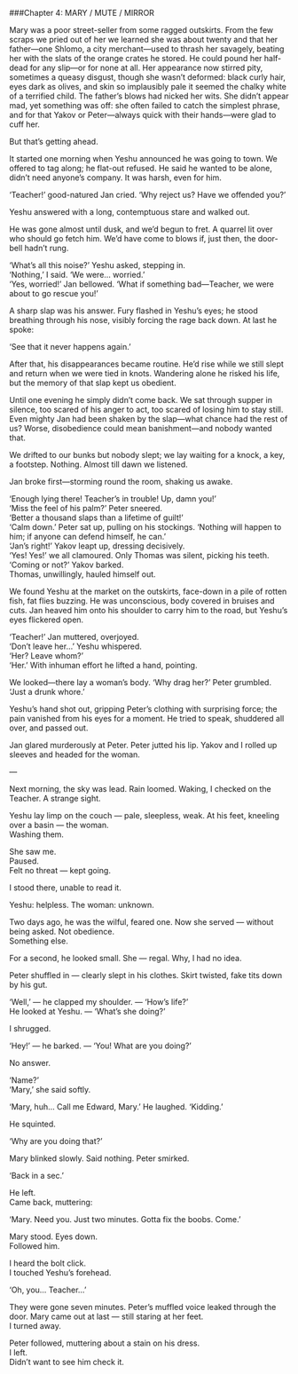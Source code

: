 ###Chapter 4: MARY / MUTE / MIRROR  

Mary was a poor street-seller from some ragged outskirts. From the few scraps we pried out of her we learned she was about twenty and that her father—one Shlomo, a city merchant—used to thrash her savagely, beating her with the slats of the orange crates he stored. He could pound her half-dead for any slip—or for none at all. Her appearance now stirred pity, sometimes a queasy disgust, though she wasn’t deformed: black curly hair, eyes dark as olives, and skin so implausibly pale it seemed the chalky white of a terrified child. The father’s blows had nicked her wits. She didn’t appear mad, yet something was off: she often failed to catch the simplest phrase, and for that Yakov or Peter—always quick with their hands—were glad to cuff her.

But that’s getting ahead.

It started one morning when Yeshu announced he was going to town. We offered to tag along; he flat-out refused. He said he wanted to be alone, didn’t need anyone’s company. It was harsh, even for him.  

‘Teacher!’ good-natured Jan cried. ‘Why reject us? Have we offended you?’  

Yeshu answered with a long, contemptuous stare and walked out.  

He was gone almost until dusk, and we’d begun to fret. A quarrel lit over who should go fetch him. We’d have come to blows if, just then, the door-bell hadn’t rung.

‘What’s all this noise?’ Yeshu asked, stepping in.  
‘Nothing,’ I said. ‘We were… worried.’  
‘Yes, worried!’ Jan bellowed. ‘What if something bad—Teacher, we were about to go rescue you!’  

A sharp slap was his answer. Fury flashed in Yeshu’s eyes; he stood breathing through his nose, visibly forcing the rage back down. At last he spoke:

‘See that it never happens again.’  

After that, his disappearances became routine. He’d rise while we still slept and return when we were tied in knots. Wandering alone he risked his life, but the memory of that slap kept us obedient.

Until one evening he simply didn’t come back. We sat through supper in silence, too scared of his anger to act, too scared of losing him to stay still. Even mighty Jan had been shaken by the slap—what chance had the rest of us? Worse, disobedience could mean banishment—and nobody wanted that.

We drifted to our bunks but nobody slept; we lay waiting for a knock, a key, a footstep. Nothing. Almost till dawn we listened.

Jan broke first—storming round the room, shaking us awake.  

‘Enough lying there! Teacher’s in trouble! Up, damn you!’  
‘Miss the feel of his palm?’ Peter sneered.  
‘Better a thousand slaps than a lifetime of guilt!’  
‘Calm down.’ Peter sat up, pulling on his stockings. ‘Nothing will happen to him; if anyone can defend himself, he can.’  
‘Jan’s right!’ Yakov leapt up, dressing decisively.  
‘Yes! Yes!’ we all clamoured. Only Thomas was silent, picking his teeth.
‘Coming or not?’ Yakov barked.  
Thomas, unwillingly, hauled himself out.  

We found Yeshu at the market on the outskirts, face-down in a pile of rotten fish, fat flies buzzing. He was unconscious, body covered in bruises and cuts. Jan heaved him onto his shoulder to carry him to the road, but Yeshu’s eyes flickered open.

‘Teacher!’ Jan muttered, overjoyed.  
‘Don’t leave her…’ Yeshu whispered.  
‘Her? Leave whom?’  
‘Her.’ With inhuman effort he lifted a hand, pointing.  

We looked—there lay a woman’s body.
‘Why drag her?’ Peter grumbled. ‘Just a drunk whore.’  

Yeshu’s hand shot out, gripping Peter’s clothing with surprising force; the pain vanished from his eyes for a moment. He tried to speak, shuddered all over, and passed out.  

Jan glared murderously at Peter. Peter jutted his lip. Yakov and I rolled up sleeves and headed for the woman.  

—

Next morning, the sky was lead. Rain loomed. Waking, I checked on the Teacher. A strange sight.  

Yeshu lay limp on the couch — pale, sleepless, weak. At his feet, kneeling over a basin — the woman.  
Washing them.  

She saw me.  
Paused.  
Felt no threat — kept going.  

I stood there, unable to read it.  

Yeshu: helpless.
The woman: unknown.

Two days ago, he was the wilful, feared one. Now she served — without being asked. Not obedience.  
Something else.  

For a second, he looked small. She — regal. Why, I had no idea.  

Peter shuffled in — clearly slept in his clothes. Skirt twisted, fake tits down by his gut.  

‘Well,’ — he clapped my shoulder. — ‘How’s life?’  
He looked at Yeshu. — ‘What’s she doing?’  

I shrugged.  

‘Hey!’ — he barked. — ‘You! What are you doing?’  

No answer.  

‘Name?’  
‘Mary,’ she said softly.  

‘Mary, huh… Call me Edward, Mary.’ He laughed. ‘Kidding.’  

He squinted.  

‘Why are you doing that?’  

Mary blinked slowly. Said nothing. Peter smirked.  

‘Back in a sec.’  

He left.  
Came back, muttering:  

‘Mary. Need you. Just two minutes. Gotta fix the boobs. Come.’  

Mary stood. Eyes down.  
Followed him.

I heard the bolt click.  
I touched Yeshu’s forehead.  

‘Oh, you… Teacher…’  

They were gone seven minutes.
Peter’s muffled voice leaked through the door. Mary came out at last — still staring at her feet.  
I turned away.  

Peter followed, muttering about a stain on his dress.  
I left.  
Didn’t want to see him check it.  
